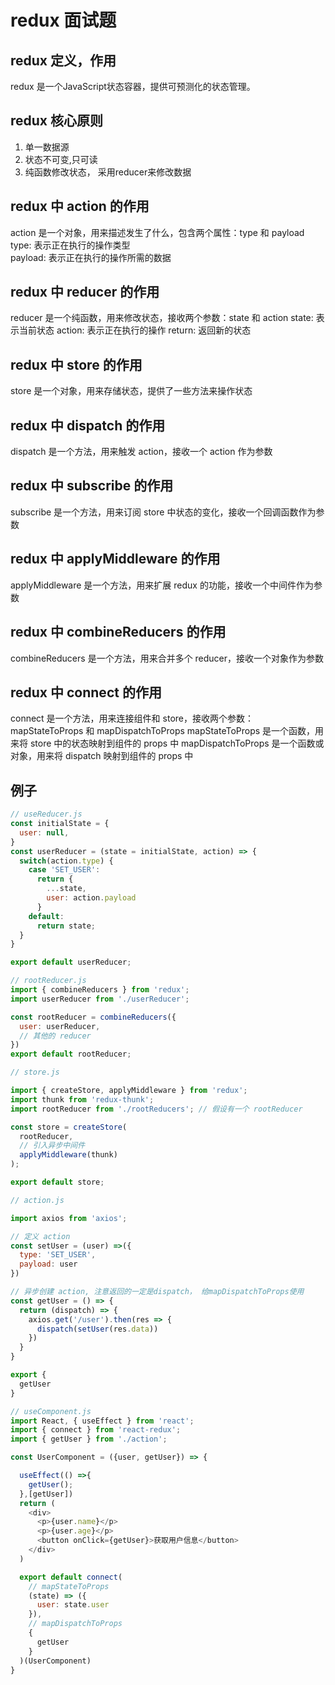 # redux 面试题
## redux 定义，作用
redux 是一个JavaScript状态容器，提供可预测化的状态管理。
## redux 核心原则
1. 单一数据源
2. 状态不可变,只可读
3. 纯函数修改状态， 采用reducer来修改数据
## redux 中 action 的作用
action 是一个对象，用来描述发生了什么，包含两个属性：type 和 payload
type: 表示正在执行的操作类型    
payload: 表示正在执行的操作所需的数据    
## redux 中 reducer 的作用
reducer 是一个纯函数，用来修改状态，接收两个参数：state 和 action
state: 表示当前状态
action: 表示正在执行的操作
return: 返回新的状态
## redux 中 store 的作用
store 是一个对象，用来存储状态，提供了一些方法来操作状态
## redux 中 dispatch 的作用
dispatch 是一个方法，用来触发 action，接收一个 action 作为参数
## redux 中 subscribe 的作用
subscribe 是一个方法，用来订阅 store 中状态的变化，接收一个回调函数作为参数
## redux 中 applyMiddleware 的作用
applyMiddleware 是一个方法，用来扩展 redux 的功能，接收一个中间件作为参数
## redux 中 combineReducers 的作用
combineReducers 是一个方法，用来合并多个 reducer，接收一个对象作为参数
## redux 中 connect 的作用
connect 是一个方法，用来连接组件和 store，接收两个参数：mapStateToProps 和 mapDispatchToProps
mapStateToProps 是一个函数，用来将 store 中的状态映射到组件的 props 中
mapDispatchToProps 是一个函数或对象，用来将 dispatch 映射到组件的 props 中
## 例子
```js
// useReducer.js
const initialState = {
  user: null,
}
const userReducer = (state = initialState, action) => {
  switch(action.type) {
    case 'SET_USER':
      return {
        ...state,
        user: action.payload
      }
    default:
      return state;
  }
}

export default userReducer;
```

```js
// rootReducer.js
import { combineReducers } from 'redux';
import userReducer from './userReducer';

const rootReducer = combineReducers({
  user: userReducer,
  // 其他的 reducer
})
export default rootReducer;

// store.js

import { createStore, applyMiddleware } from 'redux';
import thunk from 'redux-thunk';
import rootReducer from './rootReducers'; // 假设有一个 rootReducer

const store = createStore(
  rootReducer,
  // 引入异步中间件
  applyMiddleware(thunk)
);

export default store;
```

```js
// action.js

import axios from 'axios';

// 定义 action 
const setUser = (user) =>({
  type: 'SET_USER',
  payload: user
})

// 异步创建 action, 注意返回的一定是dispatch， 给mapDispatchToProps使用
const getUser = () => {
  return (dispatch) => {
    axios.get('/user').then(res => {
      dispatch(setUser(res.data))
    })
  }
}

export {
  getUser
}
```

```js
// useComponent.js
import React, { useEffect } from 'react';
import { connect } from 'react-redux';
import { getUser } from './action';

const UserComponent = ({user, getUser}) => {

  useEffect(() =>{
    getUser();
  },[getUser])
  return (
    <div>
      <p>{user.name}</p>
      <p>{user.age}</p>
      <button onClick={getUser}>获取用户信息</button>
    </div>
  )

  export default connect(
    // mapStateToProps
    (state) => ({
      user: state.user
    }),
    // mapDispatchToProps
    {
      getUser
    }
  )(UserComponent)
}
```